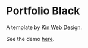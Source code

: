 # Portfolio Black

A template by <a href="https://kinwebdesign.com" title="Web Design">Kin Web Design</a>.

See the demo <a href="https://kinwebdesign.com/portfolio-black">here</a>.
